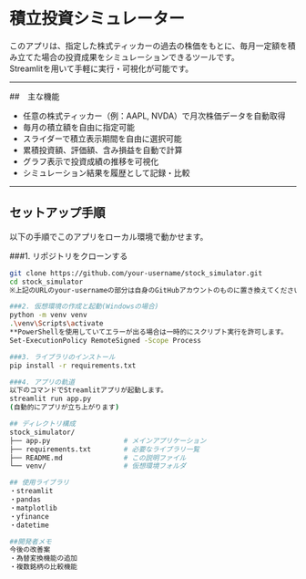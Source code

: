 # 積立投資シミュレーター

このアプリは、指定した株式ティッカーの過去の株価をもとに、毎月一定額を積み立てた場合の投資成果をシミュレーションできるツールです。  
Streamlitを用いて手軽に実行・可視化が可能です。

---

##　主な機能

- 任意の株式ティッカー（例：AAPL, NVDA）で月次株価データを自動取得
- 毎月の積立額を自由に指定可能
- スライダーで積立表示期間を自由に選択可能
- 累積投資額、評価額、含み損益を自動で計算
- グラフ表示で投資成績の推移を可視化
- シミュレーション結果を履歴として記録・比較

---

## セットアップ手順
以下の手順でこのアプリをローカル環境で動かせます。

###1. リポジトリをクローンする
```bash
git clone https://github.com/your-username/stock_simulator.git
cd stock_simulator
※上記のURLのyour-usernameの部分は自身のGitHubアカウントのものに置き換えてください。

###2. 仮想環境の作成と起動(Windowsの場合)
python -m venv venv
.\venv\Scripts\activate
**PowerShellを使用していてエラーが出る場合は一時的にスクリプト実行を許可します。
Set-ExecutionPolicy RemoteSigned -Scope Process

###3. ライブラリのインストール
pip install -r requirements.txt

###4. アプリの軌道
以下のコマンドでStreamlitアプリが起動します。
streamlit run app.py
(自動的にアプリが立ち上がります)

## ディレクトリ構成
stock_simulator/
├── app.py                  # メインアプリケーション
├── requirements.txt        # 必要なライブラリ一覧
├── README.md               # この説明ファイル
└── venv/                   # 仮想環境フォルダ

## 使用ライブラリ
・streamlit
・pandas
・matplotlib
・yfinance
・datetime

##開発者メモ
今後の改善案
・為替変換機能の追加
・複数銘柄の比較機能